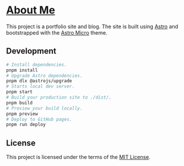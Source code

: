 # [About Me](https://t73liu.github.io/)

This project is a portfolio site and blog. The site is built using [Astro][1]
and bootstrapped with the [Astro Micro][2] theme.

## Development

```sh
# Install dependencies.
pnpm install
# Upgrade Astro dependencies.
pnpm dlx @astrojs/upgrade
# Starts local dev server.
pnpm start
# Build your production site to ./dist/.
pnpm build
# Preview your build locally.
pnpm preview
# Deploy to GitHub pages.
pnpm run deploy
```

## License

This project is licensed under the terms of the [MIT License][3].

[1]: https://astro.build/
[2]: https://github.com/trevortylerlee/astro-micro
[3]: https://opensource.org/licenses/MIT
